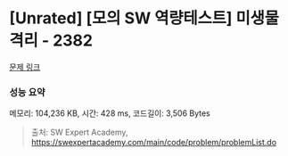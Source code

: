 # [Unrated] [모의 SW 역량테스트] 미생물 격리 - 2382 

[문제 링크](https://swexpertacademy.com/main/code/problem/problemDetail.do?contestProbId=AV597vbqAH0DFAVl) 

### 성능 요약

메모리: 104,236 KB, 시간: 428 ms, 코드길이: 3,506 Bytes



> 출처: SW Expert Academy, https://swexpertacademy.com/main/code/problem/problemList.do